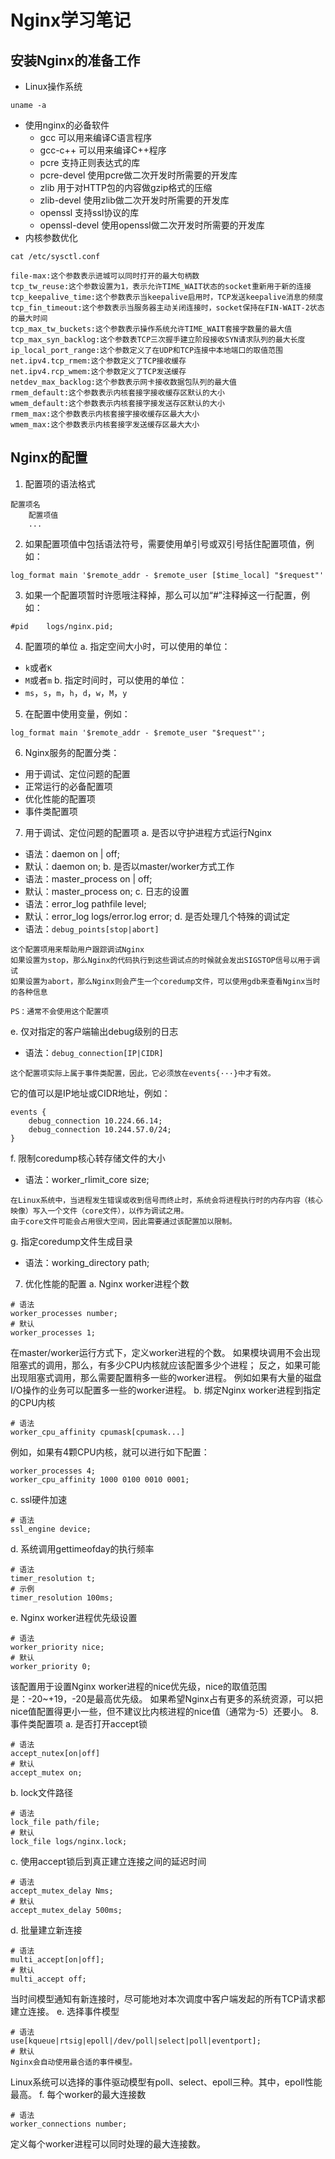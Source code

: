 # Nginx学习笔记
## 安装Nginx的准备工作
* Linux操作系统
```
uname -a
```
* 使用nginx的必备软件
    - gcc 可以用来编译C语言程序
    - gcc-c++ 可以用来编译C++程序
    - pcre 支持正则表达式的库
    - pcre-devel 使用pcre做二次开发时所需要的开发库
    - zlib 用于对HTTP包的内容做gzip格式的压缩
    - zlib-devel 使用zlib做二次开发时所需要的开发库
    - openssl 支持ssl协议的库
    - openssl-devel 使用openssl做二次开发时所需要的开发库
* 内核参数优化
```
cat /etc/sysctl.conf
```
```
file-max:这个参数表示进城可以同时打开的最大句柄数
tcp_tw_reuse:这个参数设置为1，表示允许TIME_WAIT状态的socket重新用于新的连接
tcp_keepalive_time:这个参数表示当keepalive启用时，TCP发送keepalive消息的频度
tcp_fin_timeout:这个参数表示当服务器主动关闭连接时，socket保持在FIN-WAIT-2状态的最大时间
tcp_max_tw_buckets:这个参数表示操作系统允许TIME_WAIT套接字数量的最大值
tcp_max_syn_backlog:这个参数表TCP三次握手建立阶段接收SYN请求队列的最大长度
ip_local_port_range:这个参数定义了在UDP和TCP连接中本地端口的取值范围
net.ipv4.tcp_rmem:这个参数定义了TCP接收缓存
net.ipv4.rcp_wmem:这个参数定义了TCP发送缓存
netdev_max_backlog:这个参数表示网卡接收数据包队列的最大值
rmem_default:这个参数表示内核套接字接收缓存区默认的大小
wmem_default:这个参数表示内核套接字接发送存区默认的大小
rmem_max:这个参数表示内核套接字接收缓存区最大大小
wmem_max:这个参数表示内核套接字发送缓存区最大大小
```

## Nginx的配置
1. 配置项的语法格式
```
配置项名
    配置项值
    ...
```
2. 如果配置项值中包括语法符号，需要使用单引号或双引号括住配置项值，例如：
```
log_format main '$remote_addr - $remote_user [$time_local] "$request"'
```
3. 如果一个配置项暂时许愿哦注释掉，那么可以加“#”注释掉这一行配置，例如：
```
#pid    logs/nginx.pid;
```
4. 配置项的单位
a. 指定空间大小时，可以使用的单位：
- `k`或者`K`
- `M`或者`m`
b. 指定时间时，可以使用的单位：
- `ms`，`s`，`m`，`h`，`d`，`w`，`M`，`y`
5. 在配置中使用变量，例如：
```
log_format main '$remote_addr - $remote_user "$request"';
```
6. Nginx服务的配置分类：
- 用于调试、定位问题的配置
- 正常运行的必备配置项
- 优化性能的配置项
- 事件类配置项
7. 用于调试、定位问题的配置项
a. 是否以守护进程方式运行Nginx
- 语法：daemon on | off;
- 默认：daemon on;
b. 是否以master/worker方式工作
- 语法：master_process on | off;
- 默认：master_process on;
c. 日志的设置
- 语法：error_log pathfile level;
- 默认：error_log logs/error.log error;
d. 是否处理几个特殊的调试定
- 语法：`debug_points[stop|abort]`
```
这个配置项用来帮助用户跟踪调试Nginx
如果设置为stop，那么Nginx的代码执行到这些调试点的时候就会发出SIGSTOP信号以用于调试
如果设置为abort，那么Nginx则会产生一个coredump文件，可以使用gdb来查看Nginx当时的各种信息

PS：通常不会使用这个配置项
```
e. 仅对指定的客户端输出debug级别的日志
- 语法：`debug_connection[IP|CIDR]`
```
这个配置项实际上属于事件类配置，因此，它必须放在events{···}中才有效。
```
它的值可以是IP地址或CIDR地址，例如：
```
events {
    debug_connection 10.224.66.14;
    debug_connection 10.244.57.0/24;
}
```
f. 限制coredump核心转存储文件的大小
- 语法：worker_rlimit_core size;
```
在Linux系统中，当进程发生错误或收到信号而终止时，系统会将进程执行时的内存内容（核心映像）写入一个文件（core文件），以作为调试之用。
由于core文件可能会占用很大空间，因此需要通过该配置加以限制。
```
g. 指定coredump文件生成目录
- 语法：working_directory path;

7. 优化性能的配置
a. Nginx worker进程个数
```
# 语法
worker_processes number;
# 默认
worker_processes 1;
```
在master/worker运行方式下，定义worker进程的个数。
如果模块调用不会出现阻塞式的调用，那么，有多少CPU内核就应该配置多少个进程；
反之，如果可能出现阻塞式调用，那么需要配置稍多一些的worker进程。
例如如果有大量的磁盘I/O操作的业务可以配置多一些的worker进程。
b. 绑定Nginx worker进程到指定的CPU内核
```
# 语法
worker_cpu_affinity cpumask[cpumask...]
```
例如，如果有4颗CPU内核，就可以进行如下配置：
```
worker_processes 4;
worker_cpu_affinity 1000 0100 0010 0001;
```
c. ssl硬件加速
```
# 语法
ssl_engine device;
```
d. 系统调用gettimeofday的执行频率
```
# 语法
timer_resolution t;
# 示例
timer_resolution 100ms;
```
e. Nginx worker进程优先级设置
```
# 语法
worker_priority nice;
# 默认
worker_priority 0;
```
该配置用于设置Nginx worker进程的nice优先级，nice的取值范围是：-20~+19，-20是最高优先级。
如果希望Nginx占有更多的系统资源，可以把nice值配置得更小一些，但不建议比内核进程的nice值（通常为-5）还要小。
8. 事件类配置项
a. 是否打开accept锁
```
# 语法
accept_nutex[on|off]
# 默认
accept_mutex on;
```
b. lock文件路径
```
# 语法
lock_file path/file;
# 默认
lock_file logs/nginx.lock;
```
c. 使用accept锁后到真正建立连接之间的延迟时间
```
# 语法
accept_mutex_delay Nms;
# 默认
accept_mutex_delay 500ms;
```
d. 批量建立新连接
```
# 语法
multi_accept[on|off];
# 默认
multi_accept off;
```
当时间模型通知有新连接时，尽可能地对本次调度中客户端发起的所有TCP请求都建立连接。
e. 选择事件模型
```
# 语法
use[kqueue|rtsig|epoll|/dev/poll|select|poll|eventport];
# 默认
Nginx会自动使用最合适的事件模型。
```
Linux系统可以选择的事件驱动模型有poll、select、epoll三种。其中，epoll性能最高。
f. 每个worker的最大连接数
```
# 语法
worker_connections number;
```
定义每个worker进程可以同时处理的最大连接数。